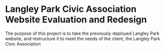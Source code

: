 # Langley Park Civic Association Website Evaluation and Redesign 

The purpose of this project is to take the previously deployed Langley Park website, 
and restructure it to meet the needs of the client, the Langley Park Civic Association
